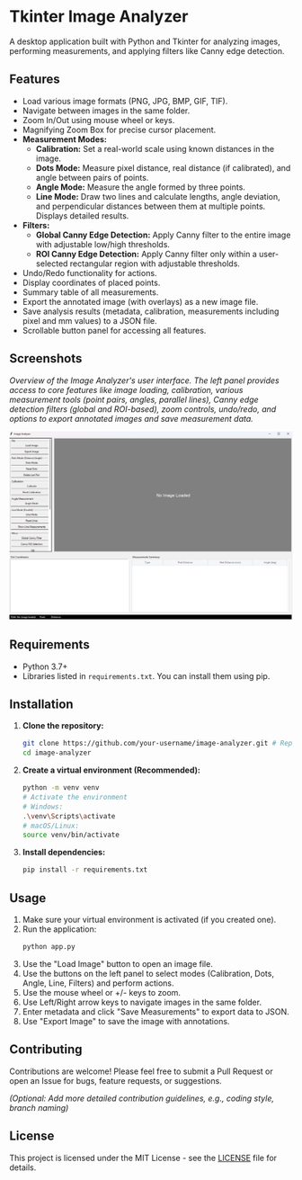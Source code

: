 # Tkinter Image Analyzer

A desktop application built with Python and Tkinter for analyzing images, performing measurements, and applying filters like Canny edge detection.

## Features

*   Load various image formats (PNG, JPG, BMP, GIF, TIF).
*   Navigate between images in the same folder.
*   Zoom In/Out using mouse wheel or keys.
*   Magnifying Zoom Box for precise cursor placement.
*   **Measurement Modes:**
    *   **Calibration:** Set a real-world scale using known distances in the image.
    *   **Dots Mode:** Measure pixel distance, real distance (if calibrated), and angle between pairs of points.
    *   **Angle Mode:** Measure the angle formed by three points.
    *   **Line Mode:** Draw two lines and calculate lengths, angle deviation, and perpendicular distances between them at multiple points. Displays detailed results.
*   **Filters:**
    *   **Global Canny Edge Detection:** Apply Canny filter to the entire image with adjustable low/high thresholds.
    *   **ROI Canny Edge Detection:** Apply Canny filter only within a user-selected rectangular region with adjustable thresholds.
*   Undo/Redo functionality for actions.
*   Display coordinates of placed points.
*   Summary table of all measurements.
*   Export the annotated image (with overlays) as a new image file.
*   Save analysis results (metadata, calibration, measurements including pixel and mm values) to a JSON file.
*   Scrollable button panel for accessing all features.

## Screenshots

*Overview of the Image Analyzer's user interface. The left panel provides access to core features like image loading, calibration, various measurement tools (point pairs, angles, parallel lines), Canny edge detection filters (global and ROI-based), zoom controls, undo/redo, and options to export annotated images and save measurement data.*

![alt text](image.png)

## Requirements

*   Python 3.7+
*   Libraries listed in `requirements.txt`. You can install them using pip.

## Installation

1.  **Clone the repository:**
    ```bash
    git clone https://github.com/your-username/image-analyzer.git # Replace with your repo URL
    cd image-analyzer
    ```

2.  **Create a virtual environment (Recommended):**
    ```bash
    python -m venv venv
    # Activate the environment
    # Windows:
    .\venv\Scripts\activate
    # macOS/Linux:
    source venv/bin/activate
    ```

3.  **Install dependencies:**
    ```bash
    pip install -r requirements.txt
    ```

## Usage

1.  Make sure your virtual environment is activated (if you created one).
2.  Run the application:
    ```bash
    python app.py
    ```
3.  Use the "Load Image" button to open an image file.
4.  Use the buttons on the left panel to select modes (Calibration, Dots, Angle, Line, Filters) and perform actions.
5.  Use the mouse wheel or +/- keys to zoom.
6.  Use Left/Right arrow keys to navigate images in the same folder.
7.  Enter metadata and click "Save Measurements" to export data to JSON.
8.  Use "Export Image" to save the image with annotations.

## Contributing

Contributions are welcome! Please feel free to submit a Pull Request or open an Issue for bugs, feature requests, or suggestions.

*(Optional: Add more detailed contribution guidelines, e.g., coding style, branch naming)*

## License

This project is licensed under the MIT License - see the [LICENSE](LICENSE) file for details.
